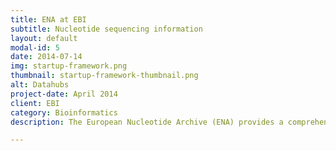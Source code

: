 ```yaml
---
title: ENA at EBI 
subtitle: Nucleotide sequencing information
layout: default
modal-id: 5
date: 2014-07-14
img: startup-framework.png
thumbnail: startup-framework-thumbnail.png
alt: Datahubs
project-date: April 2014
client: EBI
category: Bioinformatics
description: The European Nucleotide Archive (ENA) provides a comprehensive record of the world's nucleotide sequencing information, covering raw sequencing data, sequence assembly information and functional annotation.

---
```

